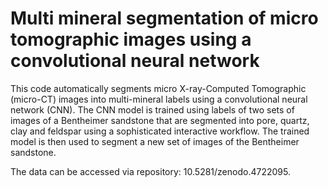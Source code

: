 # Multi mineral segmentation of micro tomographic images using a convolutional neural network

This code automatically segments micro X-ray-Computed Tomographic (micro-CT) images into multi-mineral labels using a convolutional neural network (CNN).
The CNN model is trained using labels of two sets of images of a Bentheimer sandstone that are segmented into pore, quartz, clay and feldspar using a sophisticated interactive workflow. 
The trained model is then used to segment a new set of images of the Bentheimer sandstone.

The data can be accessed via repository: 10.5281/zenodo.4722095.
